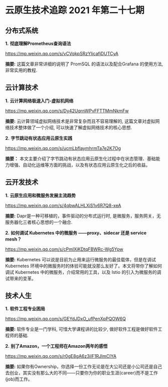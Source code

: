 # 云原生技术追踪 2021 年第二十七期

## 分布式系统

**1.** **彻底理解Prometheus查询语法**

https://mp.weixin.qq.com/s/vCVqkpSRzYIicafjDUTCyA

**摘要:** 这篇文章非常详细的说明了 PromSQL 的语法以及配合Grafana 的使用方法, 非常实用的教程.

## 云计算技术

**1.** **云计算网络极速入门-虚拟机网络**

https://mp.weixin.qq.com/s/Dy42UqrnWPvFFTTMmNkmFw

**摘要:** 云计算领域虚拟网络技术是非常复杂而且不容易理解的, 这篇文章对虚拟网络技术整体做了一个介绍, 可以快速了解虚拟网络技术的核心思想.

**2.** **字节跳动有状态应用云原生实践**

https://mp.weixin.qq.com/s/ucmLbflaymhrmTa7e2K7Og

**摘要：** 本文主要介绍了字节跳动有状态应用云原生化过程中在状态管理、基础能力增强、自动化运维等方面的挑战，以及有状态应用云原生化之后的收益。

## 云开发技术

**1.** **云原生应用和微服务发展主流趋势**

https://mp.weixin.qq.com/s/4qbwALHLXiS1v6R7Q8-xeA

**摘要:** Dapr是一种可移植的，事件驱动的分布式运行时, 是微服务，服务网关，无服务器化三者核心思想的一个融合.

**2.** **如何调试 Kubernetes 中的微服务 ——proxy、sidecar 还是 service mesh？**

https://mp.weixin.qq.com/s/cPmlXiKDtqFBWRc-Wg5Ypw

**摘要:** Kubernetes 可以说是目前为止用来运行微服务的最佳载体，但是在调试 Kubernetes 环境中的微服务时的体验可能就没那么友好了。本文将带你了解如何调试 Kubernetes 中的微服务，介绍常用的工具，以及 Istio 的引入为微服务的调试带来的变革。

## 技术人生

**1.** **软件工程专业困局**

https://mp.weixin.qq.com/s/GEYdJDxO_ufPenXpPQOW6Q

**摘要:** 软件专业是一门学科, 可惜大学课程讲的比较少, 做好软件工程是做好软件工程师的基础.

**2.** **别了Amazon，一个工程师在Amazon两年的感悟**

https://mp.weixin.qq.com/s/r0gE8gA6z3ilF1RJlmCIYA

**摘要:** 如果你有Ownership，你选择一份工作无论是在大公司还是小公司还是自己去创业，其实没有那么大的不同——只要你为你的职业生涯(career)而不是工作(job)而工作。



